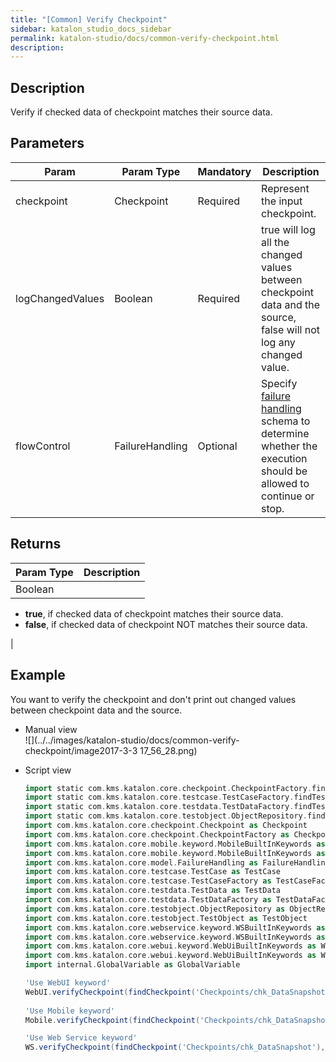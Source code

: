 ```yaml
---
title: "[Common] Verify Checkpoint" 
sidebar: katalon_studio_docs_sidebar
permalink: katalon-studio/docs/common-verify-checkpoint.html 
description: 
---
```

Description  
-------------

Verify if checked data of checkpoint matches their source data.

Parameters  
------------

| Param | Param Type | Mandatory | Description |
| --- | --- | --- | --- |
| checkpoint | Checkpoint | Required | Represent the input checkpoint. |
| logChangedValues | Boolean | Required | true will log all the changed values between checkpoint data and the source, false will not log any changed value. |
| flowControl | FailureHandling | Optional | Specify [failure handling](https://docs.katalon.com/x/qAAM) schema to determine whether the execution should be allowed to continue or stop. |

Returns
-------

| Param Type | Description |
| --- | --- |
| Boolean | 
*   **true**, if checked data of checkpoint matches their source data.
*   **false**, if checked data of checkpoint NOT matches their source data.

 |

Example 
--------

You want to verify the checkpoint and don't print out changed values between checkpoint data and the source.

*   Manual view    
    ![](../../images/katalon-studio/docs/common-verify-checkpoint/image2017-3-3 17_56_28.png)
*   Script view 
    
    ```groovy
    import static com.kms.katalon.core.checkpoint.CheckpointFactory.findCheckpoint
    import static com.kms.katalon.core.testcase.TestCaseFactory.findTestCase
    import static com.kms.katalon.core.testdata.TestDataFactory.findTestData
    import static com.kms.katalon.core.testobject.ObjectRepository.findTestObject
    import com.kms.katalon.core.checkpoint.Checkpoint as Checkpoint
    import com.kms.katalon.core.checkpoint.CheckpointFactory as CheckpointFactory
    import com.kms.katalon.core.mobile.keyword.MobileBuiltInKeywords as MobileBuiltInKeywords
    import com.kms.katalon.core.mobile.keyword.MobileBuiltInKeywords as Mobile
    import com.kms.katalon.core.model.FailureHandling as FailureHandling
    import com.kms.katalon.core.testcase.TestCase as TestCase
    import com.kms.katalon.core.testcase.TestCaseFactory as TestCaseFactory
    import com.kms.katalon.core.testdata.TestData as TestData
    import com.kms.katalon.core.testdata.TestDataFactory as TestDataFactory
    import com.kms.katalon.core.testobject.ObjectRepository as ObjectRepository
    import com.kms.katalon.core.testobject.TestObject as TestObject
    import com.kms.katalon.core.webservice.keyword.WSBuiltInKeywords as WSBuiltInKeywords
    import com.kms.katalon.core.webservice.keyword.WSBuiltInKeywords as WS
    import com.kms.katalon.core.webui.keyword.WebUiBuiltInKeywords as WebUiBuiltInKeywords
    import com.kms.katalon.core.webui.keyword.WebUiBuiltInKeywords as WebUI
    import internal.GlobalVariable as GlobalVariable
    
    'Use WebUI keyword'
    WebUI.verifyCheckpoint(findCheckpoint('Checkpoints/chk_DataSnapshot'), false)
     
    'Use Mobile keyword'
    Mobile.verifyCheckpoint(findCheckpoint('Checkpoints/chk_DataSnapshot'), false)
    
    'Use Web Service keyword'
    WS.verifyCheckpoint(findCheckpoint('Checkpoints/chk_DataSnapshot'), false)
    
    ```